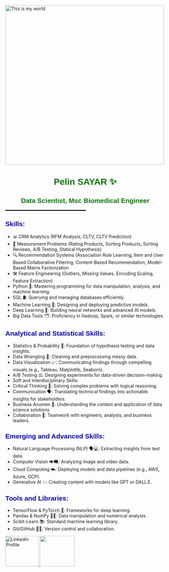 <img src="https://github.com/pelinsayar/images/blob/main/Image_2.webp" alt="This is my world" width="500" height="500"/>   
<h1 style="color:green; font-family:Arial; text-align:center;">Pelin SAYAR ✨</h1>

<h2 style="color:green; font-family:Arial; text-align:center;">Data Scientist, Msc Biomedical Engineer</h2>
<hr style="border: 1px solid rgba(0,0,0,0.1); width: 50%;">

<h2 style="color:blue; font-family:Arial; text-align:left;">Skills:</h2>

- 📊 CRM Analytics (RFM Analysis, CLTV, CLTV Prediction)
- 📏 Measurement Problems (Rating Products, Sorting Products, Sorting Reviews, A/B Testing, Statical Hypothesis)
- 🔍 Recommendation Systems (Association Rule Learning, Item and User Based Collaborative Filtering, Content-Based Recommendation, Model-Based Matrix Factorization
- 🛠️ Feature Engineering (Outliers, Missing Values, Encoding Scaling, Feature Extraction)
- Python 🐍: Mastering programming for data manipulation, analysis, and machine learning.
- SQL 🛢️: Querying and managing databases efficiently.
- Machine Learning 🤖: Designing and deploying predictive models.
- Deep Learning 🧠: Building neural networks and advanced AI models.
- Big Data Tools 🗂️: Proficiency in Hadoop, Spark, or similar technologies.

<h2 style="color:blue; font-family:Arial; text-align:left;">Analytical and Statistical Skills:</h2>

- Statistics & Probability 🎲: Foundation of hypothesis testing and data insights.
- Data Wrangling 🧹: Cleaning and preprocessing messy data.
- Data Visualization 📈: Communicating findings through compelling visuals (e.g., Tableau, Matplotlib, Seaborn).
- A/B Testing ⚖️: Designing experiments for data-driven decision-making.
- Soft and Interdisciplinary Skills:
- Critical Thinking 🧩: Solving complex problems with logical reasoning.
- Communication 🗣️: Translating technical findings into actionable insights for stakeholders.
- Business Acumen 💼: Understanding the context and application of data science solutions.
- Collaboration 🤝: Teamwork with engineers, analysts, and business leaders.

<h2 style="color:blue; font-family:Arial; text-align:left;">Emerging and Advanced Skills:</h2>

- Natural Language Processing (NLP) 🗣️💻: Extracting insights from text data.
- Computer Vision 👁️‍🗨️: Analyzing image and video data.
- Cloud Computing ☁️: Deploying models and data pipelines (e.g., AWS, Azure, GCP).
- Generative AI ✨: Creating content with models like GPT or DALL·E.

<h2 style="color:blue; font-family:Arial; text-align:left;">Tools and Libraries:</h2>

- TensorFlow & PyTorch 🔧: Frameworks for deep learning.
- Pandas & NumPy 🐼📐: Data manipulation and numerical analysis.
- Scikit-Learn 📚: Standard machine learning library.
- Git/GitHub 🧑‍💻: Version control and collaboration.


<a href="https://www.linkedin.com/in/pelin-sayar-b75145194/">
  <img src="https://upload.wikimedia.org/wikipedia/commons/e/e9/Linkedin_icon.svg" alt="LinkedIn Profile" width="105" height="95"/>
</a>
<a href="https://medium.com/@peliinsayar">
  <img src="https://miro.medium.com/v2/resize:fit:1358/1*jfdwtvU6V6g99q3G7gq7dQ.png" width="110" height="95"/>
</a>


<!--- is a ✨ special ✨ repository because its `README.md` (this file) appears on your GitHub profile.
You can click the Preview link to take a look at your changes.
--->
